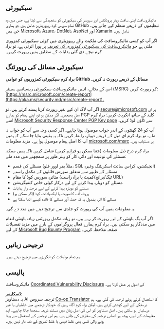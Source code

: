 <!--
CO_OP_TRANSLATOR_METADATA:
{
  "original_hash": "57f14126c1c6add76b3aef3844dfe4e3",
  "translation_date": "2025-07-21T17:34:20+00:00",
  "source_file": "SECURITY.md",
  "language_code": "ur"
}
-->
## سیکیورٹی

مائیکروسافٹ اپنی سافٹ ویئر پروڈکٹس اور سروسز کی سیکیورٹی کو سنجیدگی سے لیتا ہے، جس میں وہ تمام سورس کوڈ ریپوزیٹریز شامل ہیں جو ہماری GitHub تنظیموں کے ذریعے منظم کیے جاتے ہیں، جن میں [Microsoft](https://github.com/Microsoft)، [Azure](https://github.com/Azure)، [DotNet](https://github.com/dotnet)، [AspNet](https://github.com/aspnet) اور [Xamarin](https://github.com/xamarin) شامل ہیں۔

اگر آپ کو کسی مائیکروسافٹ کی ملکیت والے ریپوزیٹری میں کوئی سیکیورٹی کمزوری ملتی ہے جو [مائیکروسافٹ کی سیکیورٹی کمزوری کی تعریف](https://aka.ms/security.md/definition) پر پورا اترتی ہے، تو براہ کرم نیچے دی گئی ہدایات کے مطابق ہمیں رپورٹ کریں۔

## سیکیورٹی مسائل کی رپورٹنگ

**براہ کرم سیکیورٹی کمزوریوں کو عوامی GitHub مسائل کے ذریعے رپورٹ نہ کریں۔**

اس کے بجائے، انہیں مائیکروسافٹ سیکیورٹی ریسپانس سینٹر (MSRC) کو رپورٹ کریں: [https://msrc.microsoft.com/create-report](https://aka.ms/security.md/msrc/create-report)۔

اگر آپ لاگ ان کیے بغیر رپورٹ کرنا پسند کرتے ہیں، تو [secure@microsoft.com](mailto:secure@microsoft.com) پر ای میل بھیجیں۔ اگر ممکن ہو تو، اپنے پیغام کو ہمارے PGP کلید کے ساتھ انکرپٹ کریں؛ براہ کرم اسے [Microsoft Security Response Center PGP Key page](https://aka.ms/security.md/msrc/pgp) سے ڈاؤن لوڈ کریں۔

آپ کو 24 گھنٹوں کے اندر جواب موصول ہونا چاہیے۔ اگر کسی وجہ سے آپ کو جواب نہ ملے، تو براہ کرم ای میل کے ذریعے دوبارہ رابطہ کریں تاکہ یہ یقینی بنایا جا سکے کہ ہمیں آپ کا اصل پیغام موصول ہوا ہے۔ مزید معلومات [microsoft.com/msrc](https://www.microsoft.com/msrc) پر دستیاب ہیں۔

براہ کرم درج ذیل معلومات (جتنا ممکن ہو فراہم کریں) شامل کریں تاکہ ہمیں ممکنہ مسئلے کی نوعیت اور دائرہ کار کو بہتر طور پر سمجھنے میں مدد ملے:

  * مسئلے کی قسم (مثلاً بفر اوور فلو، SQL انجیکشن، کراس سائٹ اسکرپٹنگ وغیرہ)
  * مسئلے کے ظہور سے متعلق سورس فائلوں کے مکمل راستے
  * متاثرہ سورس کوڈ کا مقام (ٹیگ/برانچ/کمیٹ یا براہ راست URL)
  * مسئلے کو دوبارہ پیدا کرنے کے لیے درکار کوئی خاص کنفیگریشن
  * مسئلے کو دوبارہ پیدا کرنے کے لیے مرحلہ وار ہدایات
  * پروف آف کانسیپٹ یا ایکسپلائٹ کوڈ (اگر ممکن ہو)
  * مسئلے کا اثر، بشمول یہ کہ حملہ آور مسئلے کا فائدہ کیسے اٹھا سکتا ہے

یہ معلومات ہمیں آپ کی رپورٹ کو جلدی سے ترجیح دینے میں مدد دے گی۔

اگر آپ بگ باؤنٹی کے لیے رپورٹ کر رہے ہیں، تو زیادہ مکمل رپورٹس زیادہ باؤنٹی انعام میں مددگار ہو سکتی ہیں۔ براہ کرم ہمارے فعال پروگراموں کے بارے میں مزید تفصیلات کے لیے [Microsoft Bug Bounty Program](https://aka.ms/security.md/msrc/bounty) صفحہ ملاحظہ کریں۔

## ترجیحی زبانیں

ہم تمام مواصلات کو انگریزی میں ترجیح دیتے ہیں۔

## پالیسی

مائیکروسافٹ [Coordinated Vulnerability Disclosure](https://aka.ms/security.md/cvd) کے اصول پر عمل کرتا ہے۔

**ڈسکلیمر**:  
یہ دستاویز AI ترجمہ سروس [Co-op Translator](https://github.com/Azure/co-op-translator) کا استعمال کرتے ہوئے ترجمہ کی گئی ہے۔ ہم درستگی کے لیے کوشش کرتے ہیں، لیکن براہ کرم آگاہ رہیں کہ خودکار ترجمے میں غلطیاں یا غیر درستیاں ہو سکتی ہیں۔ اصل دستاویز کو اس کی اصل زبان میں مستند ذریعہ سمجھا جانا چاہیے۔ اہم معلومات کے لیے، پیشہ ور انسانی ترجمہ کی سفارش کی جاتی ہے۔ ہم اس ترجمے کے استعمال سے پیدا ہونے والی کسی بھی غلط فہمی یا غلط تشریح کے ذمہ دار نہیں ہیں۔